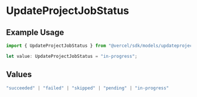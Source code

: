 # UpdateProjectJobStatus

## Example Usage

```typescript
import { UpdateProjectJobStatus } from "@vercel/sdk/models/updateprojectop.js";

let value: UpdateProjectJobStatus = "in-progress";
```

## Values

```typescript
"succeeded" | "failed" | "skipped" | "pending" | "in-progress"
```